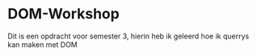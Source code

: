# DOM-Workshop
Dit is een opdracht voor semester 3, hierin heb ik geleerd hoe ik querrys kan maken met DOM
